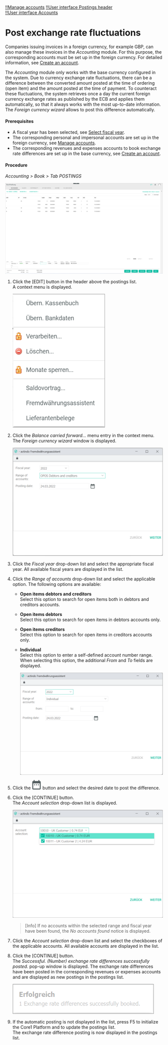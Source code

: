 [!!Manage accounts](../Integration/03_ManageAccounts.md)
[!!User interface Postings header](../UserInterface/01_Header.md)  
[!!User interface Accounts](../UserInterface/02b_Accounts.md)  

# Post exchange rate fluctuations

Companies issuing invoices in a foreign currency, for example GBP, can also manage these invoices in the *Accounting* module. For this purpose, the corresponding accounts must be set up in the foreign currency. For detailed information, see [Create an account](../Integration/03_ManageAccounts.md#create-an-account).

The *Accounting* module only works with the base currency configured in the system. Due to currency exchange rate fluctuations, there can be a difference between the converted amount posted at the time of ordering (open item) and the amount posted at the time of payment. To counteract these fluctuations, the system retrieves once a day the current foreign currency exchange rates as published by the ECB and applies them automatically, so that it always works with the most up-to-date information. The *Foreign currency wizard* allows to post this difference automatically.

#### Prerequisites

- A fiscal year has been selected, see [Select fiscal year](./01_SelectFiscalYear.md).
- The corresponding personal and impersonal accounts are set up in the foreign currency, see [Manage accounts](../Integration/03_ManageAccounts.md).
- The corresponding revenues and expenses accounts to book exchange rate differences are set up in the base currency, see [Create an account](../Integration/03_ManageAccounts.md#create-an-account).

#### Procedure

*Accounting > Book > Tab POSTINGS*

![Postings](../../Assets/Screenshots/RetailSuiteAccounting/Book/Bookings/Bookings.png "[Postings]")

1. Click the [EDIT] button in the header above the postings list.  
    A context menu is displayed.

    ![Edit](../../Assets/Screenshots/RetailSuiteAccounting/Book/Edit.png "[Edit]")

2. Click the *Balance carried forward...* menu entry in the context menu.     
    The *Foreign currency wizard* window is displayed.

    ![Foreign currency wizard](../../Assets/Screenshots/RetailSuiteAccounting/Book/ForeignCurrencyWizard01.png "[Foreign currency wizard]")

3. Click the *Fiscal year* drop-down list and select the appropriate fiscal year. All available fiscal years are displayed in the list.

4. Click the *Range of accounts* drop-down list and select the applicable option. The following options are available:  

    - **Open items debtors and creditors**  
        Select this option to search for open items both in debtors and creditors accounts.
    - **Open items debtors**  
        Select this option to search for open items in debtors accounts only.
    - **Open items creditors**  
        Select this option to search for open items in creditors accounts only.
    - **Individual**  
        Select this option to enter a self-defined account number range. When selecting this option, the additional *From* and *To* fields are displayed.  

        ![Foreign currency wizard](../../Assets/Screenshots/RetailSuiteAccounting/Book/ForeignCurrencyWizard02.png "[Foreign currency wizard]")

5. Click the ![Calendar](../../Assets/Icons/Calendar.png "[Calendar]") button and select the desired date to post the difference.

6. Click the [CONTINUE] button.  
    The *Account selection* drop-down list is displayed.

    ![Account selection](../../Assets/Screenshots/RetailSuiteAccounting/Book/ForeignCurrencyWizard03.png "[Account selection]")

    > [Info] If no accounts within the selected range and fiscal year have been found, the *No accounts found* notice is displayed.

7. Click the *Account selection* drop-down list and select the checkboxes of the applicable accounts. All available accounts are displayed in the list.

8. Click the [CONTINUE] button.   
    The *Successful. (Number) exchange rate differences successfully posted.* pop-up window is displayed. The exchange rate differences have been posted in the corresponding revenues or expenses accounts and are displayed as new postings in the postings list.

    ![Pop-up window](../../Assets/Screenshots/RetailSuiteAccounting/Book/ExchangeRateDiffSuccessful.png "[Pop-up window]")

9. If the automatic posting is not displayed in the list, press F5 to initialize the Core1 Platform and to update the postings list.  
    The exchange rate difference posting is now displayed in the postings list.
